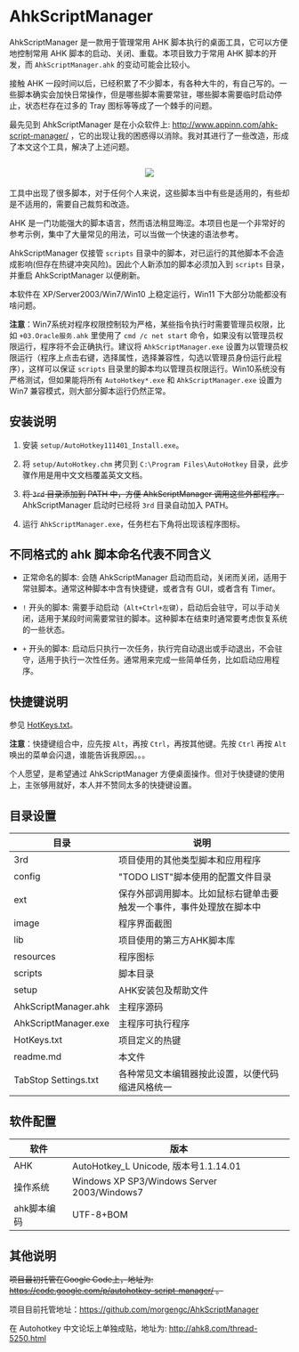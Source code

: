 # AhkScriptManager

AhkScriptManager 是一款用于管理常用 AHK 脚本执行的桌面工具，它可以方便地控制常用 AHK 脚本的启动、关闭、重载。本项目致力于常用 AHK 脚本的开发，而 `AhkScriptManager.ahk` 的变动可能会比较小。

接触 AHK 一段时间以后，已经积累了不少脚本，有各种大牛的，有自己写的。一些脚本确实会加快日常操作，但是哪些脚本需要常驻，哪些脚本需要临时启动停止，状态栏存在过多的 Tray 图标等等成了一个棘手的问题。

最先见到 AhkScriptManager 是在小众软件上: http://www.appinn.com/ahk-script-manager/ ，它的出现让我的困惑得以消除。我对其进行了一些改造，形成了本文这个工具，解决了上述问题。

<h2 align="center"><img src="https://github.com/morgengc/AhkScriptManager/blob/master/image/%E4%B8%BB%E8%8F%9C%E5%8D%95.png" styl="max-width:80%"/></h2>

工具中出现了很多脚本，对于任何个人来说，这些脚本当中有些是适用的，有些却是不适用的，需要自己裁剪和改造。

AHK 是一门功能强大的脚本语言，然而语法稍显晦涩。本项目也是一个非常好的参考示例，集中了大量常见的用法，可以当做一个快速的语法参考。

AhkScriptManager 仅接管 `scripts` 目录中的脚本，对已运行的其他脚本不会造成影响(但存在热键冲突风险)。因此个人新添加的脚本必须加入到 `scripts` 目录，并重启 AhkScriptManager 以便刷新。

本软件在 XP/Server2003/Win7/Win10 上稳定运行，Win11 下大部分功能都没有啥问题。

**注意**：Win7系统对程序权限控制较为严格，某些指令执行时需要管理员权限，比如 `+03.Oracle服务.ahk` 里使用了 `cmd /c net start` 命令，如果没有以管理员权限运行，程序将不会正确执行。建议将 `AhkScriptManager.exe` 设置为以管理员权限运行（程序上点击右键，选择属性，选择兼容性，勾选以管理员身份运行此程序），这样可以保证 `scripts` 目录里的脚本均以管理员权限运行。Win10系统没有严格测试，但如果能将所有 `AutoHotkey*.exe` 和 `AhkScriptManager.exe` 设置为 Win7 兼容模式，则大部分脚本运行仍然正常。

## 安装说明

 1. 安装 `setup/AutoHotkey111401_Install.exe`。

 2. 将 `setup/AutoHotkey.chm` 拷贝到 `C:\Program Files\AutoHotkey` 目录，此步骤作用是用中文文档覆盖英文文档。

 3. ~~将 `3rd` 目录添加到 PATH 中，方便 AhkScriptManager 调用这些外部程序。~~ AhkScriptManager 启动时已经将 `3rd` 目录自动加入 PATH。

 4. 运行 `AhkScriptManager.exe`，任务栏右下角将出现该程序图标。

## 不同格式的 ahk 脚本命名代表不同含义
 * 正常命名的脚本:	会随 AhkScriptManager 启动而启动，关闭而关闭，适用于常驻脚本。通常这种脚本中含有快捷键，或者含有 GUI，或者含有 Timer。
 
 * `!` 开头的脚本:	需要手动启动（`Alt+Ctrl+左键`），启动后会驻守，可以手动关闭，适用于某段时间需要常驻的脚本。这种脚本在结束时通常要考虑恢复系统的一些状态。
 
 * `+` 开头的脚本:	启动后只执行一次任务，执行完自动退出或手动退出，不会驻守，适用于执行一次性任务。通常用来完成一些简单任务，比如启动应用程序。

## 快捷键说明
参见 [HotKeys.txt](https://github.com/morgengc/AHK-Script-Manager/blob/master/HotKeys.txt)。

**注意**：快捷键组合中，应先按 `Alt`，再按 `Ctrl`，再按其他键。先按 `Ctrl` 再按 `Alt` 唤出的菜单会闪退，谁能告诉我原因。。。

个人愿望，是希望通过 AhkScriptManager 方便桌面操作。但对于快捷键的使用上，主张够用就好，本人并不赞同太多的快捷键设置。

## 目录设置
| 目录 | 说明 |
| ---- | ---- |
| 3rd | 项目使用的其他类型脚本和应用程序 |
| config | "TODO LIST"脚本使用的配置文件目录 |
| ext | 保存外部调用脚本。比如鼠标右键单击要触发一个事件，事件处理放在脚本中 |
| image | 程序界面截图 |
| lib | 项目使用的第三方AHK脚本库 |
| resources | 程序图标 |
| scripts | 脚本目录 |
| setup | AHK安装包及帮助文件 |
| AhkScriptManager.ahk | 主程序源码 |
| AhkScriptManager.exe | 主程序可执行程序 |
| HotKeys.txt | 项目定义的热键 |
| readme.md | 本文件 |
| TabStop Settings.txt | 各种常见文本编辑器按此设置，以便代码缩进风格统一 |

## 软件配置
| 软件 | 版本 |
| ---- | ---- |
| AHK | AutoHotkey_L Unicode, 版本号1.1.14.01 |
| 操作系统 | Windows XP SP3/Windows Server 2003/Windows7 |
| ahk脚本编码 | UTF-8+BOM |


## 其他说明
~~项目最初托管在Google Code上，地址为: https://code.google.com/p/autohotkey-script-manager/ 。~~

项目目前托管地址：https://github.com/morgengc/AhkScriptManager

在 Autohotkey 中文论坛上单独成贴，地址为: http://ahk8.com/thread-5250.html

